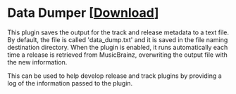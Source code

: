 # Data Dumper \[[Download](https://github.com/rdswift/picard-plugins/raw/2.0_RDS_Plugins/plugins/data_dumper/data_dumper.zip)\]

This plugin saves the output for the track and release metadata to a text file.  By default, the file is called 'data_dump.txt' and it is saved in the file naming destination directory.  When the plugin is enabled, it runs automatically each time a release is retrieved from MusicBrainz, overwriting the output file with the new information.

This can be used to help develop release and track plugins by providing a log of the information passed to the plugin.
